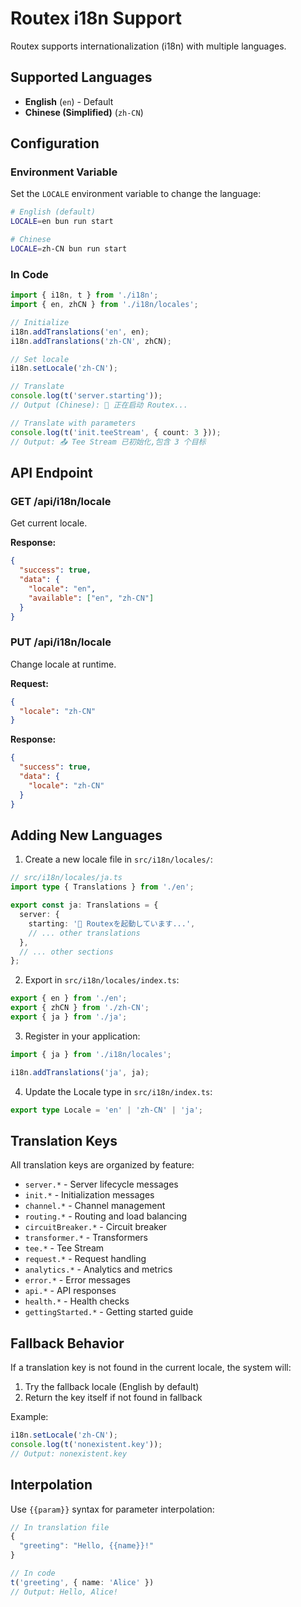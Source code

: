 # Routex i18n Support

Routex supports internationalization (i18n) with multiple languages.

## Supported Languages

- **English** (`en`) - Default
- **Chinese (Simplified)** (`zh-CN`)

## Configuration

### Environment Variable

Set the `LOCALE` environment variable to change the language:

```bash
# English (default)
LOCALE=en bun run start

# Chinese
LOCALE=zh-CN bun run start
```

### In Code

```typescript
import { i18n, t } from './i18n';
import { en, zhCN } from './i18n/locales';

// Initialize
i18n.addTranslations('en', en);
i18n.addTranslations('zh-CN', zhCN);

// Set locale
i18n.setLocale('zh-CN');

// Translate
console.log(t('server.starting'));
// Output (Chinese): 🎯 正在启动 Routex...

// Translate with parameters
console.log(t('init.teeStream', { count: 3 }));
// Output: 📤 Tee Stream 已初始化,包含 3 个目标
```

## API Endpoint

### GET /api/i18n/locale

Get current locale.

**Response:**
```json
{
  "success": true,
  "data": {
    "locale": "en",
    "available": ["en", "zh-CN"]
  }
}
```

### PUT /api/i18n/locale

Change locale at runtime.

**Request:**
```json
{
  "locale": "zh-CN"
}
```

**Response:**
```json
{
  "success": true,
  "data": {
    "locale": "zh-CN"
  }
}
```

## Adding New Languages

1. Create a new locale file in `src/i18n/locales/`:

```typescript
// src/i18n/locales/ja.ts
import type { Translations } from './en';

export const ja: Translations = {
  server: {
    starting: '🎯 Routexを起動しています...',
    // ... other translations
  },
  // ... other sections
};
```

2. Export in `src/i18n/locales/index.ts`:

```typescript
export { en } from './en';
export { zhCN } from './zh-CN';
export { ja } from './ja';
```

3. Register in your application:

```typescript
import { ja } from './i18n/locales';

i18n.addTranslations('ja', ja);
```

4. Update the Locale type in `src/i18n/index.ts`:

```typescript
export type Locale = 'en' | 'zh-CN' | 'ja';
```

## Translation Keys

All translation keys are organized by feature:

- `server.*` - Server lifecycle messages
- `init.*` - Initialization messages
- `channel.*` - Channel management
- `routing.*` - Routing and load balancing
- `circuitBreaker.*` - Circuit breaker
- `transformer.*` - Transformers
- `tee.*` - Tee Stream
- `request.*` - Request handling
- `analytics.*` - Analytics and metrics
- `error.*` - Error messages
- `api.*` - API responses
- `health.*` - Health checks
- `gettingStarted.*` - Getting started guide

## Fallback Behavior

If a translation key is not found in the current locale, the system will:
1. Try the fallback locale (English by default)
2. Return the key itself if not found in fallback

Example:
```typescript
i18n.setLocale('zh-CN');
console.log(t('nonexistent.key'));
// Output: nonexistent.key
```

## Interpolation

Use `{{param}}` syntax for parameter interpolation:

```typescript
// In translation file
{
  "greeting": "Hello, {{name}}!"
}

// In code
t('greeting', { name: 'Alice' })
// Output: Hello, Alice!
```
